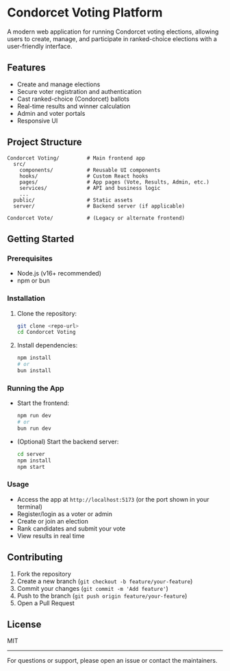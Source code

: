 # Condorcet Voting Platform

A modern web application for running Condorcet voting elections, allowing users to create, manage, and participate in ranked-choice elections with a user-friendly interface.

## Features
- Create and manage elections
- Secure voter registration and authentication
- Cast ranked-choice (Condorcet) ballots
- Real-time results and winner calculation
- Admin and voter portals
- Responsive UI

## Project Structure
```
Condorcet Voting/         # Main frontend app
  src/
    components/           # Reusable UI components
    hooks/                # Custom React hooks
    pages/                # App pages (Vote, Results, Admin, etc.)
    services/             # API and business logic
    ...
  public/                 # Static assets
  server/                 # Backend server (if applicable)

Condorcet Vote/           # (Legacy or alternate frontend)

```

## Getting Started

### Prerequisites
- Node.js (v16+ recommended)
- npm or bun

### Installation
1. Clone the repository:
   ```sh
   git clone <repo-url>
   cd Condorcet Voting
   ```
2. Install dependencies:
   ```sh
   npm install
   # or
   bun install
   ```

### Running the App
- Start the frontend:
  ```sh
  npm run dev
  # or
  bun run dev
  ```
- (Optional) Start the backend server:
  ```sh
  cd server
  npm install
  npm start
  ```

### Usage
- Access the app at `http://localhost:5173` (or the port shown in your terminal)
- Register/login as a voter or admin
- Create or join an election
- Rank candidates and submit your vote
- View results in real time

## Contributing
1. Fork the repository
2. Create a new branch (`git checkout -b feature/your-feature`)
3. Commit your changes (`git commit -m 'Add feature'`)
4. Push to the branch (`git push origin feature/your-feature`)
5. Open a Pull Request

## License
MIT

---

For questions or support, please open an issue or contact the maintainers. 